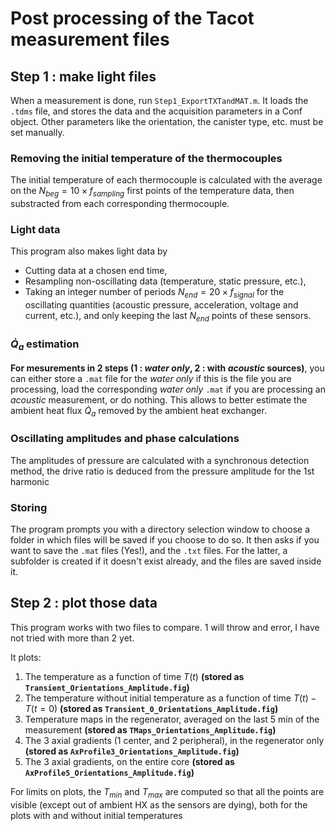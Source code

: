 # Post processing of the Tacot measurement files

## Step 1 : make light files

When a measurement is done, run `Step1_ExportTXTandMAT.m`. It loads the `.tdms` file, and stores the data and the acquisition parameters in a Conf object. Other parameters like the orientation, the canister type, etc. must be set manually.

### Removing the initial temperature of the thermocouples

The initial temperature of each thermocouple is calculated with the average on the $N_{beg} = 10 \times f_{sampling}$ first points of the temperature data, then substracted from each corresponding thermocouple.

### Light data

This program also makes light data by 

- Cutting data at a chosen end time,
- Resampling non-oscillating data (temperature, static pressure, etc.),
- Taking an integer number of periods $N_{end} = 20 \times f_{signal}$ for the oscillating quantities (acoustic pressure, acceleration, voltage and current, etc.), and only keeping the last $N_{end}$ points of these sensors.

### $\dot Q_a$ estimation

**For mesurements in 2 steps (1 : *water only*, 2 : with *acoustic* sources)**, you can either store a `.mat` file for the *water only* if this is the file you are processing, load the corresponding *water only* `.mat` if you are processing an *acoustic* measurement, or do nothing. This allows to better estimate the ambient heat flux $\dot Q_a$ removed by the ambient heat exchanger.

### Oscillating amplitudes and phase calculations

The amplitudes of pressure are calculated with a synchronous detection method, the drive ratio is deduced from the pressure amplitude for the 1st harmonic

### Storing

The program prompts you with a directory selection window to choose a folder in which files will be saved if you choose to do so. It then asks if you want to save the `.mat` files (Yes!), and the `.txt` files. For the latter, a subfolder is created if it doesn't exist already, and the files are saved inside it.


## Step 2 : plot those data

This program works with two files to compare. 1 will throw and error, I have not tried with more than 2 yet.

It plots:

1. The temperature as a function of time $T(t)$ **(stored as `Transient_Orientations_Amplitude.fig`)**
2. The temperature without initial temperature as a function of time $T(t) - T(t=0)$ **(stored as `Transient_0_Orientations_Amplitude.fig`)**
3. Temperature maps in the regenerator, averaged on the last 5 min of the measurement **(stored as `TMaps_Orientations_Amplitude.fig`)**
4. The 3 axial gradients (1 center, and 2 peripheral), in the regenerator only  **(stored as `AxProfile3_Orientations_Amplitude.fig`)**
5. The 3 axial gradients, on the entire core **(stored as `AxProfile5_Orientations_Amplitude.fig`)**

For limits on plots, the $T_{min}$ and $T_{max}$ are computed so that all the points are visible (except out of ambient HX as the sensors are dying), both for the plots with and without initial temperatures
